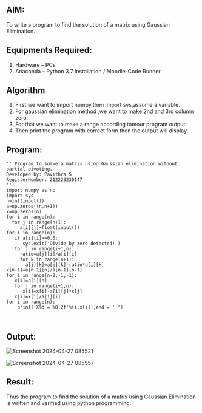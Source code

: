 
## AIM:
To write a program to find the solution of a matrix using Gaussian Elimination.

## Equipments Required:
1. Hardware – PCs
2. Anaconda – Python 3.7 Installation / Moodle-Code Runner

## Algorithm
1. First we want to import numpy,then import sys,assume a variable.
2. For gaussian elimination method ,we want to make 2nd and 3rd column zero.
3. For that we want to make a range according tomour program output.
4. Then print the program with correct form then the output will display.


## Program:
```
'''Program to solve a matrix using Gaussian elimination without partial pivoting.
Developed by: Pavithra S
RegisterNumber: 212223230147
'''
import numpy as np
import sys
n=int(input())
a=np.zeros((n,n+1))
x=np.zeros(n)
for i in range(n):
  for j in range(n+1):
     a[i][j]=float(input())
for i in range(n):
   if a[i][i]==0.0:
      sys.exit('Divide by zero detected!')
   for j in range(i+1,n):
     ratio=a[j][i]/a[i][i]
     for k in range(n+1):
       a[j][k]=a[j][k]-ratio*a[i][k]
x[n-1]=a[n-1][n]/a[n-1][n-1]
for i in range(n-2,-1,-1):
   x[i]=a[i][n]
   for j in range(i+1,n):
      x[i]=x[i]-a[i][j]*x[j]
   x[i]=x[i]/a[i][i]
for i in range(n):
    print('X%d = %0.2f'%(i,x[i]),end = ' ')



```

## Output:
![Screenshot 2024-04-27 085521](https://github.com/pavithraselvaraj30/Gaussian/assets/149366880/dd19d7d7-eef8-4c63-9ecb-3aef88607735)

![Screenshot 2024-04-27 085557](https://github.com/pavithraselvaraj30/Gaussian/assets/149366880/553bf330-23ea-4922-b42e-6b83aed21542)


## Result:
Thus the program to find the solution of a matrix using Gaussian Elimination is written and verified using python programming.

